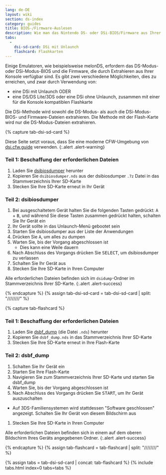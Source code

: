 ```yaml
---
lang: de-DE
layout: wiki
section: ds-index
category: guides
title: BIOS-/Firmware-Auslesen
description: Wie man das Nintendo DS- oder DSi-BIOS/Firmware aus Ihrer Konsole extrahiert
tabs:
  - 
    dsi-sd-card: DSi mit Unlaunch
    flashcard: Flashkarten
---
```


Einige Emulatoren, wie beispielsweise melonDS, erfordern das DS-Modus- oder DSi-Modus-BIOS und die Firmware, die durch Extrahieren aus Ihrer Konsole verfügbar sind. Es gibt zwei verschiedene Möglichkeiten, dies zu erreichen, und zwar durch Verwendung von:
- eine DSi mit Unlaunch ODER
- eine DS/DS Lite/3DS oder eine DSi ohne Unlaunch, zusammen mit einer für die Konsole kompatiblen Flashkarte

Die DSi-Methode wird sowohl die DS-Modus- als auch die DSi-Modus-BIOS- und Firmware-Dateien extrahieren. Die Methode mit der Flash-Karte wird nur die DS-Modus-Dateien extrahieren.

{% capture tab-dsi-sd-card %}

Diese Seite setzt voraus, dass Sie eine moderne CFW-Umgebung von [dsi.cfw.guide](https://dsi.cfw.guide) verwenden.
{:.alert .alert-warning}

### Teil 1: Beschaffung der erforderlichen Dateien

1. Laden Sie [dsibiosdumper](https://melonds.kuribo64.net/downloads/dsibiosdumper.7z) herunter
1. Kopieren Sie `dsibiosdumper.nds` aus der dsibiosdumper `.7z` Datei in das Stammverzeichnis Ihrer SD-Karte
1. Stecken Sie Ihre SD-Karte erneut in Ihr Gerät

### Teil 2: dsibiosdumper
1. Bei ausgeschaltetem Gerät halten Sie die folgenden Tasten gedrückt: <kbd class="face">A</kbd> + <kbd class="face">B</kbd>, und während Sie diese Tasten zusammen gedrückt halten, schalten Sie Ihr Gerät ein
1. Ihr Gerät sollte in das Unlaunch-Menü gebootet sein
1. Starten Sie dsibiosdumper aus der Liste der Anwendungen
1. Drücken Sie <kbd class="face">A</kbd>, um alles zu dumpen
1. Warten Sie, bis der Vorgang abgeschlossen ist
    - Dies kann eine Weile dauern
1. Nach Abschluss des Vorgangs drücken Sie <kbd>SELECT</kbd>, um dsibiosdumper zu verlassen
1. Schalten Sie Ihr Gerät aus
1. Stecken Sie Ihre SD-Karte in Ihren Computer

Alle erforderlichen Dateien befinden sich im `dsidump`-Ordner im Stammverzeichnis Ihrer SD-Karte.
{:.alert .alert-success}

{% endcapture %}
{% assign tab-dsi-sd-card = tab-dsi-sd-card | split: "////////" %}

{% capture tab-flashcard %}

### Teil 1: Beschaffung der erforderlichen Dateien

1. Laden Sie [dsbf_dump](https://github.com/DS-Homebrew/dsbf_dump/releases/latest) (die Datei `.nds`) herunter
1. Kopieren Sie `dsbf_dump.nds` in das Stammverzeichnis Ihrer SD-Karte
1. Stecken Sie Ihre SD-Karte erneut in Ihre Flash-Karte

### Teil 2: dsbf_dump
1. Schalten Sie Ihr Gerät ein
1. Starten Sie Ihre Flash-Karte
1. Navigieren Sie zum Stammverzeichnis Ihrer SD-Karte und starten Sie dsbf_dump
1. Warten Sie, bis der Vorgang abgeschlossen ist
1. Nach Abschluss des Vorgangs drücken Sie <kbd>START</kbd>, um Ihr Gerät auszuschalten
  - Auf 3DS-Familiensystemen wird stattdessen "Software geschlossen" angezeigt. Schalten Sie Ihr Gerät von diesem Bildschirm aus
1. Stecken Sie Ihre SD-Karte in Ihren Computer

Alle erforderlichen Dateien befinden sich in einem auf dem oberen Bildschirm Ihres Geräts angegebenen Ordner.
{:.alert .alert-success}

{% endcapture %}
{% assign tab-flashcard = tab-flashcard | split: "////////" %}

{% assign tabs = tab-dsi-sd-card | concat: tab-flashcard %}
{% include tabs.html index=0 tabs=tabs %}
